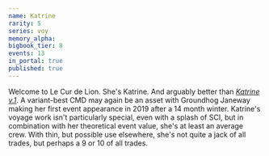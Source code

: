 ```yaml
---
name: Katrine
rarity: 5
series: voy
memory_alpha:
bigbook_tier: 8
events: 13
in_portal: true
published: true
---
```


Welcome to Le Cur de Lion. She's Katrine. And arguably better than [_Katrine v.1_](https://stt.wiki/wiki/Agent_Janeway). A variant-best CMD may again be an asset with Groundhog Janeway making her first event appearance in 2019 after a 14 month winter. Katrine's voyage work isn't particularly special, even with a splash of SCI, but in combination with her theoretical event value, she's at least an average crew. With thin, but possible use elsewhere, she's not quite a jack of all trades, but perhaps a 9 or 10 of all trades.
